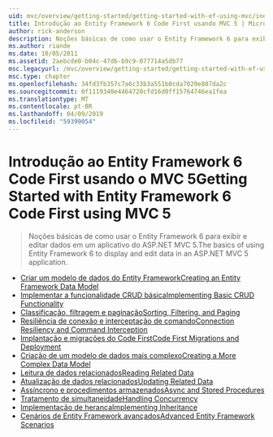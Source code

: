 ```yaml
---
uid: mvc/overview/getting-started/getting-started-with-ef-using-mvc/index
title: Introdução ao Entity Framework 6 Code First usando MVC 5 | Microsoft Docs
author: rick-anderson
description: Noções básicas de como usar o Entity Framework 6 para exibir e editar dados em um aplicativo do ASP.NET MVC 5.
ms.author: riande
ms.date: 10/05/2011
ms.assetid: 2aebcde0-b04c-47db-b9c9-077714a5db77
msc.legacyurl: /mvc/overview/getting-started/getting-started-with-ef-using-mvc
msc.type: chapter
ms.openlocfilehash: 34fd3fb357c7a6c33b3a551b0cda7029e807da2c
ms.sourcegitcommit: 0f1119340e4464720cfd16d0ff15764746ea1fea
ms.translationtype: MT
ms.contentlocale: pt-BR
ms.lasthandoff: 04/09/2019
ms.locfileid: "59399054"
---
```

# <a name="getting-started-with-entity-framework-6-code-first-using-mvc-5"></a><span data-ttu-id="461df-103">Introdução ao Entity Framework 6 Code First usando o MVC 5</span><span class="sxs-lookup"><span data-stu-id="461df-103">Getting Started with Entity Framework 6 Code First using MVC 5</span></span>

> <span data-ttu-id="461df-104">Noções básicas de como usar o Entity Framework 6 para exibir e editar dados em um aplicativo do ASP.NET MVC 5.</span><span class="sxs-lookup"><span data-stu-id="461df-104">The basics of using Entity Framework 6 to display and edit data in an ASP.NET MVC 5 application.</span></span>


- [<span data-ttu-id="461df-105">Criar um modelo de dados do Entity Framework</span><span class="sxs-lookup"><span data-stu-id="461df-105">Creating an Entity Framework Data Model</span></span>](creating-an-entity-framework-data-model-for-an-asp-net-mvc-application.md)
- [<span data-ttu-id="461df-106">Implementar a funcionalidade CRUD básica</span><span class="sxs-lookup"><span data-stu-id="461df-106">Implementing Basic CRUD Functionality</span></span>](implementing-basic-crud-functionality-with-the-entity-framework-in-asp-net-mvc-application.md)
- [<span data-ttu-id="461df-107">Classificação, filtragem e paginação</span><span class="sxs-lookup"><span data-stu-id="461df-107">Sorting, Filtering, and Paging</span></span>](sorting-filtering-and-paging-with-the-entity-framework-in-an-asp-net-mvc-application.md)
- [<span data-ttu-id="461df-108">Resiliência de conexão e interceptação de comando</span><span class="sxs-lookup"><span data-stu-id="461df-108">Connection Resiliency and Command Interception</span></span>](connection-resiliency-and-command-interception-with-the-entity-framework-in-an-asp-net-mvc-application.md)
- [<span data-ttu-id="461df-109">Implantação e migrações do Code First</span><span class="sxs-lookup"><span data-stu-id="461df-109">Code First Migrations and Deployment</span></span>](migrations-and-deployment-with-the-entity-framework-in-an-asp-net-mvc-application.md)
- [<span data-ttu-id="461df-110">Criação de um modelo de dados mais complexo</span><span class="sxs-lookup"><span data-stu-id="461df-110">Creating a More Complex Data Model</span></span>](creating-a-more-complex-data-model-for-an-asp-net-mvc-application.md)
- [<span data-ttu-id="461df-111">Leitura de dados relacionados</span><span class="sxs-lookup"><span data-stu-id="461df-111">Reading Related Data</span></span>](reading-related-data-with-the-entity-framework-in-an-asp-net-mvc-application.md)
- [<span data-ttu-id="461df-112">Atualização de dados relacionados</span><span class="sxs-lookup"><span data-stu-id="461df-112">Updating Related Data</span></span>](updating-related-data-with-the-entity-framework-in-an-asp-net-mvc-application.md)
- [<span data-ttu-id="461df-113">Assíncrono e procedimentos armazenados</span><span class="sxs-lookup"><span data-stu-id="461df-113">Async and Stored Procedures</span></span>](async-and-stored-procedures-with-the-entity-framework-in-an-asp-net-mvc-application.md)
- [<span data-ttu-id="461df-114">Tratamento de simultaneidade</span><span class="sxs-lookup"><span data-stu-id="461df-114">Handling Concurrency</span></span>](handling-concurrency-with-the-entity-framework-in-an-asp-net-mvc-application.md)
- [<span data-ttu-id="461df-115">Implementação de herança</span><span class="sxs-lookup"><span data-stu-id="461df-115">Implementing Inheritance</span></span>](implementing-inheritance-with-the-entity-framework-in-an-asp-net-mvc-application.md)
- [<span data-ttu-id="461df-116">Cenários de Entity Framework avançados</span><span class="sxs-lookup"><span data-stu-id="461df-116">Advanced Entity Framework Scenarios</span></span>](advanced-entity-framework-scenarios-for-an-mvc-web-application.md)
